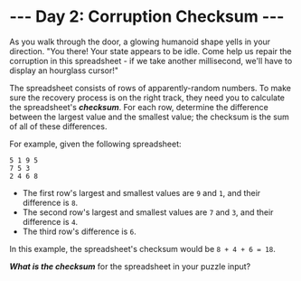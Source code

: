 # --- Day 2: Corruption Checksum ---

As you walk through the door, a glowing humanoid shape yells in your direction. "You there! Your state appears to be idle. Come help us repair the corruption in this spreadsheet - if we take another millisecond, we'll have to display an hourglass cursor!"


The spreadsheet consists of rows of apparently-random numbers. To make sure the recovery process is on the right track, they need you to calculate the spreadsheet's <em><b>checksum</b></em>. For each row, determine the difference between the largest value and the smallest value; the checksum is the sum of all of these differences.


For example, given the following spreadsheet:


<pre><code>5 1 9 5
7 5 3
2 4 6 8</code></pre>
<ul>
<li>The first row's largest and smallest values are <code>9</code> and <code>1</code>, and their difference is <code>8</code>.</li>
<li>The second row's largest and smallest values are <code>7</code> and <code>3</code>, and their difference is <code>4</code>.</li>
<li>The third row's difference is <code>6</code>.</li>
</ul>
In this example, the spreadsheet's checksum would be <code>8 + 4 + 6 = 18</code>.


<em><b>What is the checksum</b></em> for the spreadsheet in your puzzle input?


